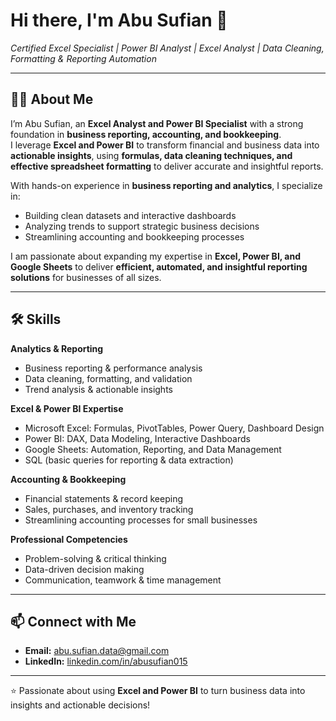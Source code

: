 # Hi there, I'm Abu Sufian 👋  
*Certified Excel Specialist | Power BI Analyst | Excel Analyst | Data Cleaning, Formatting & Reporting Automation*

---

## 👨‍💻 About Me
I’m Abu Sufian, an **Excel Analyst and Power BI Specialist** with a strong foundation in **business reporting, accounting, and bookkeeping**.  
I leverage **Excel and Power BI** to transform financial and business data into **actionable insights**, using **formulas, data cleaning techniques, and effective spreadsheet formatting** to deliver accurate and insightful reports.  

With hands-on experience in **business reporting and analytics**, I specialize in:  
- Building clean datasets and interactive dashboards  
- Analyzing trends to support strategic business decisions  
- Streamlining accounting and bookkeeping processes  

I am passionate about expanding my expertise in **Excel, Power BI, and Google Sheets** to deliver **efficient, automated, and insightful reporting solutions** for businesses of all sizes.

---

## 🛠 Skills

**Analytics & Reporting**  
- Business reporting & performance analysis  
- Data cleaning, formatting, and validation  
- Trend analysis & actionable insights  

**Excel & Power BI Expertise**  
- Microsoft Excel: Formulas, PivotTables, Power Query, Dashboard Design  
- Power BI: DAX, Data Modeling, Interactive Dashboards  
- Google Sheets: Automation, Reporting, and Data Management  
- SQL (basic queries for reporting & data extraction)  

**Accounting & Bookkeeping**  
- Financial statements & record keeping  
- Sales, purchases, and inventory tracking  
- Streamlining accounting processes for small businesses  

**Professional Competencies**  
- Problem-solving & critical thinking  
- Data-driven decision making  
- Communication, teamwork & time management  

---

## 📫 Connect with Me
- **Email:** abu.sufian.data@gmail.com  
- **LinkedIn:** [linkedin.com/in/abusufian015](https://linkedin.com/in/abusufian015)  

---

⭐ Passionate about using **Excel and Power BI** to turn business data into insights and actionable decisions!
